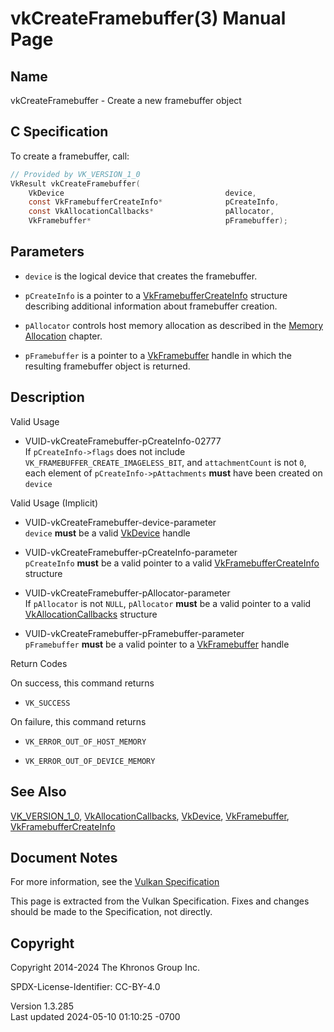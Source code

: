 # vkCreateFramebuffer(3) Manual Page

## Name

vkCreateFramebuffer - Create a new framebuffer object



## <a href="#_c_specification" class="anchor"></a>C Specification

To create a framebuffer, call:

``` c
// Provided by VK_VERSION_1_0
VkResult vkCreateFramebuffer(
    VkDevice                                    device,
    const VkFramebufferCreateInfo*              pCreateInfo,
    const VkAllocationCallbacks*                pAllocator,
    VkFramebuffer*                              pFramebuffer);
```

## <a href="#_parameters" class="anchor"></a>Parameters

- `device` is the logical device that creates the framebuffer.

- `pCreateInfo` is a pointer to a
  [VkFramebufferCreateInfo](https://registry.khronos.org/vulkan/specs/1.3-extensions/man/html/VkFramebufferCreateInfo.html) structure
  describing additional information about framebuffer creation.

- `pAllocator` controls host memory allocation as described in the <a
  href="https://registry.khronos.org/vulkan/specs/1.3-extensions/html/vkspec.html#memory-allocation"
  target="_blank" rel="noopener">Memory Allocation</a> chapter.

- `pFramebuffer` is a pointer to a [VkFramebuffer](https://registry.khronos.org/vulkan/specs/1.3-extensions/man/html/VkFramebuffer.html)
  handle in which the resulting framebuffer object is returned.

## <a href="#_description" class="anchor"></a>Description

Valid Usage

- <a href="#VUID-vkCreateFramebuffer-pCreateInfo-02777"
  id="VUID-vkCreateFramebuffer-pCreateInfo-02777"></a>
  VUID-vkCreateFramebuffer-pCreateInfo-02777  
  If `pCreateInfo->flags` does not include
  `VK_FRAMEBUFFER_CREATE_IMAGELESS_BIT`, and `attachmentCount` is not
  `0`, each element of `pCreateInfo->pAttachments` **must** have been
  created on `device`

Valid Usage (Implicit)

- <a href="#VUID-vkCreateFramebuffer-device-parameter"
  id="VUID-vkCreateFramebuffer-device-parameter"></a>
  VUID-vkCreateFramebuffer-device-parameter  
  `device` **must** be a valid [VkDevice](https://registry.khronos.org/vulkan/specs/1.3-extensions/man/html/VkDevice.html) handle

- <a href="#VUID-vkCreateFramebuffer-pCreateInfo-parameter"
  id="VUID-vkCreateFramebuffer-pCreateInfo-parameter"></a>
  VUID-vkCreateFramebuffer-pCreateInfo-parameter  
  `pCreateInfo` **must** be a valid pointer to a valid
  [VkFramebufferCreateInfo](https://registry.khronos.org/vulkan/specs/1.3-extensions/man/html/VkFramebufferCreateInfo.html) structure

- <a href="#VUID-vkCreateFramebuffer-pAllocator-parameter"
  id="VUID-vkCreateFramebuffer-pAllocator-parameter"></a>
  VUID-vkCreateFramebuffer-pAllocator-parameter  
  If `pAllocator` is not `NULL`, `pAllocator` **must** be a valid
  pointer to a valid [VkAllocationCallbacks](https://registry.khronos.org/vulkan/specs/1.3-extensions/man/html/VkAllocationCallbacks.html)
  structure

- <a href="#VUID-vkCreateFramebuffer-pFramebuffer-parameter"
  id="VUID-vkCreateFramebuffer-pFramebuffer-parameter"></a>
  VUID-vkCreateFramebuffer-pFramebuffer-parameter  
  `pFramebuffer` **must** be a valid pointer to a
  [VkFramebuffer](https://registry.khronos.org/vulkan/specs/1.3-extensions/man/html/VkFramebuffer.html) handle

Return Codes

On success, this command returns  
- `VK_SUCCESS`

On failure, this command returns  
- `VK_ERROR_OUT_OF_HOST_MEMORY`

- `VK_ERROR_OUT_OF_DEVICE_MEMORY`

## <a href="#_see_also" class="anchor"></a>See Also

[VK_VERSION_1_0](https://registry.khronos.org/vulkan/specs/1.3-extensions/man/html/VK_VERSION_1_0.html),
[VkAllocationCallbacks](https://registry.khronos.org/vulkan/specs/1.3-extensions/man/html/VkAllocationCallbacks.html),
[VkDevice](https://registry.khronos.org/vulkan/specs/1.3-extensions/man/html/VkDevice.html), [VkFramebuffer](https://registry.khronos.org/vulkan/specs/1.3-extensions/man/html/VkFramebuffer.html),
[VkFramebufferCreateInfo](https://registry.khronos.org/vulkan/specs/1.3-extensions/man/html/VkFramebufferCreateInfo.html)

## <a href="#_document_notes" class="anchor"></a>Document Notes

For more information, see the <a
href="https://registry.khronos.org/vulkan/specs/1.3-extensions/html/vkspec.html#vkCreateFramebuffer"
target="_blank" rel="noopener">Vulkan Specification</a>

This page is extracted from the Vulkan Specification. Fixes and changes
should be made to the Specification, not directly.

## <a href="#_copyright" class="anchor"></a>Copyright

Copyright 2014-2024 The Khronos Group Inc.

SPDX-License-Identifier: CC-BY-4.0

Version 1.3.285  
Last updated 2024-05-10 01:10:25 -0700
